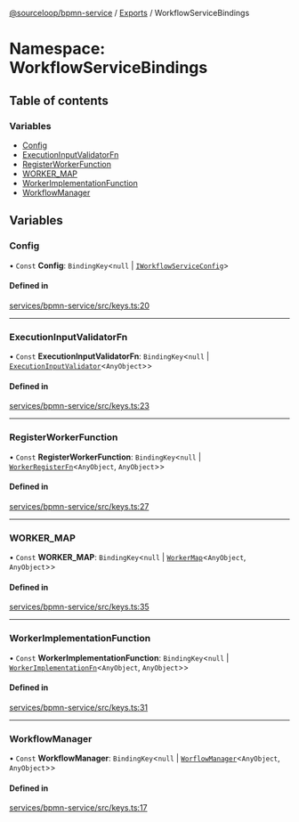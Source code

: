 [@sourceloop/bpmn-service](../README.md) / [Exports](../modules.md) / WorkflowServiceBindings

# Namespace: WorkflowServiceBindings

## Table of contents

### Variables

- [Config](WorkflowServiceBindings.md#config)
- [ExecutionInputValidatorFn](WorkflowServiceBindings.md#executioninputvalidatorfn)
- [RegisterWorkerFunction](WorkflowServiceBindings.md#registerworkerfunction)
- [WORKER\_MAP](WorkflowServiceBindings.md#worker_map)
- [WorkerImplementationFunction](WorkflowServiceBindings.md#workerimplementationfunction)
- [WorkflowManager](WorkflowServiceBindings.md#workflowmanager)

## Variables

### Config

• `Const` **Config**: `BindingKey`<``null`` \| [`IWorkflowServiceConfig`](../interfaces/IWorkflowServiceConfig.md)\>

#### Defined in

[services/bpmn-service/src/keys.ts:20](https://github.com/sourcefuse/loopback4-microservice-catalog/blob/089fc2dc0/services/bpmn-service/src/keys.ts#L20)

___

### ExecutionInputValidatorFn

• `Const` **ExecutionInputValidatorFn**: `BindingKey`<``null`` \| [`ExecutionInputValidator`](../modules.md#executioninputvalidator)<`AnyObject`\>\>

#### Defined in

[services/bpmn-service/src/keys.ts:23](https://github.com/sourcefuse/loopback4-microservice-catalog/blob/089fc2dc0/services/bpmn-service/src/keys.ts#L23)

___

### RegisterWorkerFunction

• `Const` **RegisterWorkerFunction**: `BindingKey`<``null`` \| [`WorkerRegisterFn`](../modules.md#workerregisterfn)<`AnyObject`, `AnyObject`\>\>

#### Defined in

[services/bpmn-service/src/keys.ts:27](https://github.com/sourcefuse/loopback4-microservice-catalog/blob/089fc2dc0/services/bpmn-service/src/keys.ts#L27)

___

### WORKER\_MAP

• `Const` **WORKER\_MAP**: `BindingKey`<``null`` \| [`WorkerMap`](../modules.md#workermap)<`AnyObject`, `AnyObject`\>\>

#### Defined in

[services/bpmn-service/src/keys.ts:35](https://github.com/sourcefuse/loopback4-microservice-catalog/blob/089fc2dc0/services/bpmn-service/src/keys.ts#L35)

___

### WorkerImplementationFunction

• `Const` **WorkerImplementationFunction**: `BindingKey`<``null`` \| [`WorkerImplementationFn`](../modules.md#workerimplementationfn)<`AnyObject`, `AnyObject`\>\>

#### Defined in

[services/bpmn-service/src/keys.ts:31](https://github.com/sourcefuse/loopback4-microservice-catalog/blob/089fc2dc0/services/bpmn-service/src/keys.ts#L31)

___

### WorkflowManager

• `Const` **WorkflowManager**: `BindingKey`<``null`` \| [`WorflowManager`](../interfaces/WorflowManager.md)<`AnyObject`, `AnyObject`\>\>

#### Defined in

[services/bpmn-service/src/keys.ts:17](https://github.com/sourcefuse/loopback4-microservice-catalog/blob/089fc2dc0/services/bpmn-service/src/keys.ts#L17)
